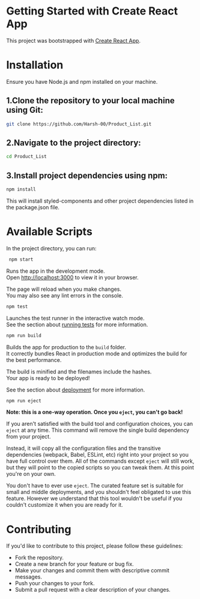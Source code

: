 # Getting Started with Create React App

This project was bootstrapped with [Create React App](https://github.com/facebook/create-react-app).



# Installation
Ensure you have Node.js and npm installed on your machine.

## 1.Clone the repository to your local machine using Git:
```bash
git clone https://github.com/Harsh-00/Product_List.git
```


## 2.Navigate to the project directory:
```bash
cd Product_List
```


## 3.Install project dependencies using npm:
```bash
npm install
```
This will install styled-components and other project dependencies listed in the package.json file.





# Available Scripts

In the project directory, you can run:
```bash
 npm start
```
Runs the app in the development mode.\
Open [http://localhost:3000](http://localhost:3000) to view it in your browser.

The page will reload when you make changes.\
You may also see any lint errors in the console.




```bash
npm test
```
Launches the test runner in the interactive watch mode.\
See the section about [running tests](https://facebook.github.io/create-react-app/docs/running-tests) for more information.




```bash
npm run build
```
Builds the app for production to the `build` folder.\
It correctly bundles React in production mode and optimizes the build for the best performance.

The build is minified and the filenames include the hashes.\
Your app is ready to be deployed!

See the section about [deployment](https://facebook.github.io/create-react-app/docs/deployment) for more information.




```bash
npm run eject
```
**Note: this is a one-way operation. Once you `eject`, you can't go back!**

If you aren't satisfied with the build tool and configuration choices, you can `eject` at any time. This command will remove the single build dependency from your project.

Instead, it will copy all the configuration files and the transitive dependencies (webpack, Babel, ESLint, etc) right into your project so you have full control over them. All of the commands except `eject` will still work, but they will point to the copied scripts so you can tweak them. At this point you're on your own.

You don't have to ever use `eject`. The curated feature set is suitable for small and middle deployments, and you shouldn't feel obligated to use this feature. However we understand that this tool wouldn't be useful if you couldn't customize it when you are ready for it.




# Contributing
If you'd like to contribute to this project, please follow these guidelines:

- Fork the repository.
- Create a new branch for your feature or bug fix.
- Make your changes and commit them with descriptive commit messages.
- Push your changes to your fork.
- Submit a pull request with a clear description of your changes.
